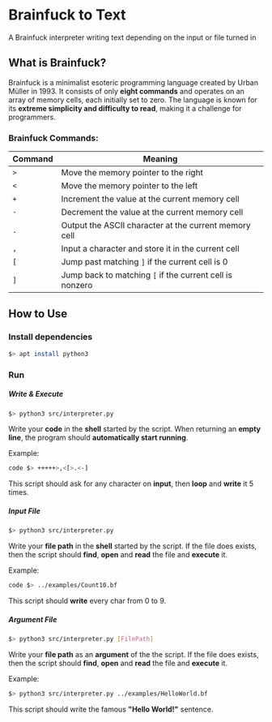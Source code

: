 
# Brainfuck to Text

A Brainfuck interpreter writing text depending on the input or file turned in

<!-- <img src="Demo.gif"> -->

## What is Brainfuck?

Brainfuck is a minimalist esoteric programming language created by Urban Müller in 1993. It consists of only **eight commands** and operates on an array of memory cells, each initially set to zero. The language is known for its **extreme simplicity and difficulty to read**, making it a challenge for programmers.

### Brainfuck Commands:

| Command | Meaning |
|---------|---------|
| `>` | Move the memory pointer to the right |
| `<` | Move the memory pointer to the left |
| `+` | Increment the value at the current memory cell |
| `-` | Decrement the value at the current memory cell |
| `.` | Output the ASCII character at the current memory cell |
| `,` | Input a character and store it in the current cell |
| `[` | Jump past matching `]` if the current cell is 0 |
| `]` | Jump back to matching `[` if the current cell is nonzero |

## How to Use

### Install dependencies

```bash
$> apt install python3
```

### Run

##### Write & Execute

```bash
$> python3 src/interpreter.py
```

Write your **code** in the **shell** started by the script. When returning an **empty line**, the program should **automatically start running**.

Example:
```bash
code $> +++++>,<[>.<-]
```
This script should ask for any character on **input**, then **loop** and **write** it 5 times.

##### Input File

```bash
$> python3 src/interpreter.py
```

Write your **file path** in the **shell** started by the script. If the file does exists, then the script should **find**, **open** and **read** the file and **execute** it.

Example:
```bash
code $> ../examples/Count10.bf
```
This script should **write** every char from 0 to 9.

##### Argument File

```bash
$> python3 src/interpreter.py [FilePath]
```

Write your **file path** as an **argument** of the the script. If the file does exists, then the script should **find**, **open** and **read** the file and **execute** it.

Example:
```bash
$> python3 src/interpreter.py ../examples/HelloWorld.bf
```
This script should write the famous **"Hello World!"** sentence.

